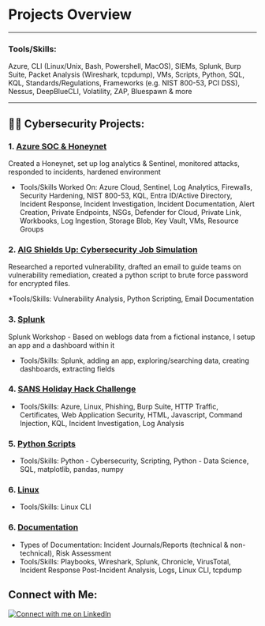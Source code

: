# Projects Overview

---

### Tools/Skills: 
  
Azure, CLI (Linux/Unix, Bash, Powershell, MacOS), SIEMs, Splunk,
Burp Suite, Packet Analysis (Wireshark, tcpdump), VMs, Scripts, Python, SQL,
KQL, Standards/Regulations, Frameworks (e.g. NIST 800-53, PCI DSS), Nessus, 
DeepBlueCLI, Volatility, ZAP, Bluespawn & more

---

## 👩‍💻 Cybersecurity Projects:

### 1. [Azure SOC & Honeynet](azure-soc.md)

Created a Honeynet, set up log analytics & Sentinel, monitored attacks, responded to incidents, hardened environment

* Tools/Skills Worked On: Azure Cloud, Sentinel, Log Analytics, Firewalls, Security Hardening, NIST 800-53, KQL, Entra ID/Active Directory, Incident Response, Incident Investigation, Incident Documentation, Alert Creation, Private Endpoints, NSGs, Defender for Cloud, Private Link, Workbooks, Log Ingestion, Storage Blob, Key Vault, VMs, Resource Groups

### 2. [AIG Shields Up: Cybersecurity Job Simulation](AIG-JobSimulation.md)

Researched a reported vulnerability, drafted an email to guide teams on vulnerability remediation, created a python script to brute force password for encrypted files. 

*Tools/Skills: Vulnerability Analysis, Python Scripting, Email Documentation

### 3. [Splunk](splunk.md)

Splunk Workshop - Based on weblogs data from a fictional instance, I setup an app and a dashboard within it

* Tools/Skills: Splunk, adding an app, exploring/searching data, creating dashboards, extracting fields

### 4. [SANS Holiday Hack Challenge](SANSHolidayHackChallenge.md)

* Tools/Skills: Azure, Linux, Phishing, Burp Suite, HTTP Traffic, Certificates, Web Application Security, HTML, Javascript, Command Injection, KQL, Incident Investigation, Log Analysis

### 5. [Python Scripts](python-scripts/)

* Tools/Skills: Python - Cybersecurity, Scripting, Python - Data Science, SQL, matplotlib, pandas, numpy

### 6. [Linux](linux-cli/)

* Tools/Skills: Linux CLI

### 6. [Documentation](sample-documentation/)

* Types of Documentation: Incident Journals/Reports (technical & non-technical), Risk Assessment
* Tools/Skills: Playbooks, Wireshark, Splunk, Chronicle, VirusTotal, Incident Response Post-Incident Analysis, Logs, Linux CLI, tcpdump
  
## Connect with Me:
[![Connect with me on LinkedIn](https://img.shields.io/badge/LinkedIn-Connect-blue?style=for-the-badge&logo=linkedin)](https://www.linkedin.com/in/jacinashultz/)
